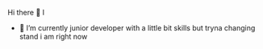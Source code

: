  Hi there 👋
I

- 🔭 I’m currently junior developer with a little bit skills but tryna changing stand i am right now

